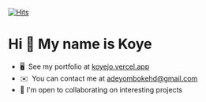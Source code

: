 [![Hits](https://hits.seeyoufarm.com/api/count/incr/badge.svg?url=https%3A%2F%2Fgithub.com%2Fkryptcode&count_bg=%23D5027C&title_bg=%23555555&icon=github.svg&icon_color=%23E7E7E7&title=hits&edge_flat=false)](https://hits.seeyoufarm.com)


Hi 👋 My name is Koye
============================================================================================================================

* 🖥️  See my portfolio at [koyejo.vercel.app](http://koyejo.vercel.app)
* ✉️  You can contact me at [adeyombokehd@gmail.com](mailto:adeyombokehd@gmail.com)
* 🤝  I'm open to collaborating on interesting projects


<br/>  

